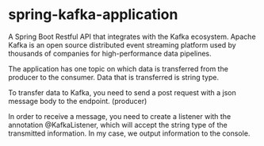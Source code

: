 # spring-kafka-application

A Spring Boot Restful API that integrates with the Kafka ecosystem. Apache Kafka is an open source distributed event streaming platform used by thousands of companies for high-performance data pipelines.

The application has one topic on which data is transferred from the producer to the consumer. Data that is transferred is string type.

To transfer data to Kafka, you need to send a post request with a json message body to the endpoint. (producer)

In order to receive a message, you need to create a listener with the annotation @KafkaListener, which will accept the string type of the transmitted information. In my case, we output information to the console.
